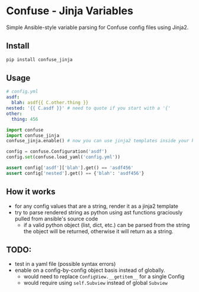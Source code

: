 # Confuse - Jinja Variables
Simple Ansible-style variable parsing for Confuse config files using Jinja2.

## Install

```bash
pip install confuse_jinja
```

## Usage

```yaml
# config.yml
asdf:
  blah: asdf{{ C.other.thing }}
nested: '{{ C.asdf }}' # need to quote if you start with a '{'
other:
  thing: 456
```

```python
import confuse
import confuse_jinja
confuse_jinja.enable() # now you can use jinja2 templates inside your keys

config = confuse.Configuration('asdf')
config.set(confuse.load_yaml('config.yml'))

assert config['asdf']['blah'].get() == 'asdf456'
assert config['nested'].get() == {'blah': 'asdf456'}
```

## How it works
 - for any config values that are a string, render it as a jinja2 template
 - try to parse rendered string as python using ast functions graciously pulled from ansible's source code
    - if a valid python object (list, dict, etc.) can be parsed from the string the object will be returned, otherwise it will return as a string.

## TODO:
 - test in a yaml file (possible syntax errors)
 - enable on a config-by-config object basis instead of globally.
    - would need to replace `ConfigView.__getitem__` for a single Config
    - would require using `self.Subview` instead of global `Subview`
